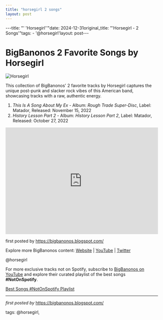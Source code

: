 ```yaml
---
title: "horsegirl 2 songs"
layout: post
---
```

---title: "' 'Horsegirl''"date: 2024-12-31original_title: "'Horsegirl - 2 Songs'"tags:  - '@horsegirl'layout: post---<h1>BigBanonos 2 Favorite Songs by Horsegirl</h1><img src="https://townsquare.media/site/833/files/2022/03/attachment-HORSEGIRL-ANTI-GLORY.jpg" alt="Horsegirl"> <p>This collection of BigBanonos' 2 favorite tracks by Horsegirl captures the unique post-punk and slacker rock vibes of this American band, showcasing tracks with a raw, authentic energy.</p> <ol> <li><em>This Is A Song About My Ex</em> - Album: <em>Rough Trade Super-Disc</em>, Label: Matador, Released: November 15, 2022</li> <li><em>History Lesson Part 2</em> - Album: <em>History Lesson Part 2</em>, Label: Matador, Released: October 27, 2022</li></ol> <div> <iframe src="https://open.spotify.com/embed/playlist/0wstQ11MrLbwRSZHxhxMq7?utm_source=generator" width="100%" height="352" frameborder="0" allowfullscreen="" allow="autoplay; clipboard-write; encrypted-media; fullscreen; picture-in-picture" loading="lazy"></iframe></div> <p>first posted by https://bigbanonos.blogspot.com/</p> <div> <p>Explore more BigBanonos content: <a href="https://bigbanonos.blogspot.com/">Website</a> | <a href="https://www.youtube.com/@BigBanonos">YouTube</a> | <a href="https://x.com/bigbanonos">Twitter</a></p></div> <!-- Tags --><p>@horsegirl</p><!--Subscribe and Playlist Links--><div>    <p>For more exclusive tracks not on Spotify, subscribe to <a href="https://www.youtube.com/@BigBanonos" target="_blank">BigBanonos on YouTube</a> and explore their curated playlist of the best songs <strong>#NotOnSpotify</strong>.</p>    <p><a href="https://www.youtube.com/playlist?list=PLtuNtuTatqI0kFahUCbtbfenC_ET5O_tr" target="_blank">Best Songs #NotOnSpotify Playlist<br /></a></p></div><hr /><p><em>first posted by</em> <a href="https://bigbanonos.blogspot.com/" rel="noopener" target="_new">https://bigbanonos.blogspot.com/</a></p><p>tags: @horsegirl,</p>